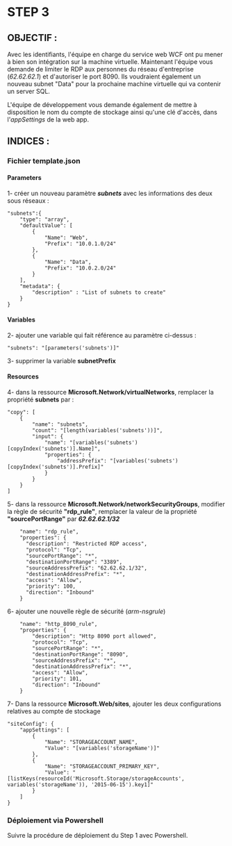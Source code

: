 # STEP 3
## OBJECTIF :

Avec les identifiants, l'équipe en charge du service web WCF ont pu mener à bien son intégration sur la machine virtuelle. Maintenant l'équipe vous demande de limiter le RDP aux personnes du réseau d'entreprise (*62.62.62.1*) et d'autoriser le port 8090. Ils voudraient également un nouveau subnet "Data" pour la prochaine machine virtuelle qui va contenir un server SQL.

L'équipe de développement vous demande également de mettre à disposition le nom du compte de stockage ainsi qu'une clé d'accès, dans l'_appSettings_ de la web app.

## INDICES :

### **Fichier template.json**

#### **Parameters**

1- créer un nouveau paramètre __*subnets*__ avec les informations des deux sous réseaux :

```
"subnets":{
    "type": "array",
    "defaultValue": [
        {
            "Name": "Web",
            "Prefix": "10.0.1.0/24"
        },
        {
            "Name": "Data",
            "Prefix": "10.0.2.0/24"
        }
    ],
    "metadata": {
        "description" : "List of subnets to create"
    }
}
```

#### **Variables**

2- ajouter une variable qui fait référence au paramètre ci-dessus :

```
"subnets": "[parameters('subnets')]"
```

3- supprimer la variable **subnetPrefix**

#### **Resources**

4- dans la ressource **Microsoft.Network/virtualNetworks**, remplacer la propriété **subnets** par :

```
"copy": [
    {
        "name": "subnets",
        "count": "[length(variables('subnets'))]",
        "input": {
            "name": "[variables('subnets')[copyIndex('subnets')].Name]",
            "properties": {
                "addressPrefix": "[variables('subnets')[copyIndex('subnets')].Prefix]"
            }
        }
    }
]
```

5- dans la ressource **Microsoft.Network/networkSecurityGroups**, modifier la règle de sécurité **"rdp_rule"**, remplacer la valeur de la propriété **"sourcePortRange"** par **_62.62.62.1/32_**

```
    "name": "rdp_rule",
    "properties": {
      "description": "Restricted RDP access",
      "protocol": "Tcp",
      "sourcePortRange": "*",
      "destinationPortRange": "3389",
      "sourceAddressPrefix": "62.62.62.1/32",
      "destinationAddressPrefix": "*",
      "access": "Allow",
      "priority": 100,
      "direction": "Inbound"
    }
```

6- ajouter une nouvelle règle de sécurité (*arm-nsgrule*)

```
    "name": "http_8090_rule",
    "properties": {
        "description": "Http 8090 port allowed",
        "protocol": "Tcp",
        "sourcePortRange": "*",
        "destinationPortRange": "8090",
        "sourceAddressPrefix": "*",
        "destinationAddressPrefix": "*",
        "access": "Allow",
        "priority": 101,
        "direction": "Inbound"
    }
```

7- Dans la ressource **Microsoft.Web/sites**, ajouter les deux configurations relatives au compte de stockage

```
"siteConfig": {
    "appSettings": [
        {
            "Name": "STORAGEACCOUNT_NAME",
            "Value": "[variables('storageName')]"
        },
        {
            "Name": "STORAGEACCOUNT_PRIMARY_KEY",
            "Value": "[listKeys(resourceId('Microsoft.Storage/storageAccounts', variables('storageName')), '2015-06-15').key1]"
        }
    ]
}
```

### **Déploiement via Powershell**

Suivre la procédure de déploiement du Step 1 avec Powershell.